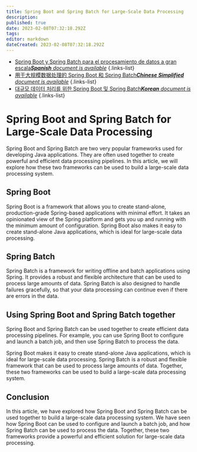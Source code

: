 ```yaml
---
title: Spring Boot and Spring Batch for Large-Scale Data Processing
description: 
published: true
date: 2023-02-08T07:32:18.292Z
tags: 
editor: markdown
dateCreated: 2023-02-08T07:32:18.292Z
---
```


- [Spring Boot y Spring Batch para el procesamiento de datos a gran escala***Spanish** document is available*](/es/Knowledge-base/Spring-Boot/spring-boot-and-spring-batch-for-large-scale-data-processing)
{.links-list}
- [用于大规模数据处理的 Spring Boot 和 Spring Batch***Chinese Simplified** document is available*](/zh/Knowledge-base/Spring-Boot/spring-boot-and-spring-batch-for-large-scale-data-processing)
{.links-list}
- [대규모 데이터 처리를 위한 Spring Boot 및 Spring Batch***Korean** document is available*](/ko/Knowledge-base/Spring-Boot/spring-boot-and-spring-batch-for-large-scale-data-processing)
{.links-list}


# Spring Boot and Spring Batch for Large-Scale Data Processing

Spring Boot and Spring Batch are two very popular frameworks used for developing Java applications. They are often used together to create powerful and efficient data processing pipelines. In this article, we will explore how these two frameworks can be used to build a large-scale data processing system.

## Spring Boot

Spring Boot is a framework that allows you to create stand-alone, production-grade Spring-based applications with minimal effort. It takes an opinionated view of the Spring platform and gets you up and running with the minimum amount of configuration. Spring Boot also makes it easy to create stand-alone Java applications, which is ideal for large-scale data processing.

## Spring Batch

Spring Batch is a framework for writing offline and batch applications using Spring. It provides a robust and flexible architecture that can be used to process large amounts of data. Spring Batch is also designed to handle failures gracefully, so that your data processing can continue even if there are errors in the data.

## Using Spring Boot and Spring Batch together

Spring Boot and Spring Batch can be used together to create efficient data processing pipelines. For example, you can use Spring Boot to configure and launch a batch job, and then use Spring Batch to process the data.

Spring Boot makes it easy to create stand-alone Java applications, which is ideal for large-scale data processing. Spring Batch is a robust and flexible framework that can be used to process large amounts of data. Together, these two frameworks can be used to build a large-scale data processing system.

## Conclusion

In this article, we have explored how Spring Boot and Spring Batch can be used together to build a large-scale data processing system. We have seen how Spring Boot can be used to configure and launch a batch job, and how Spring Batch can be used to process the data. Together, these two frameworks provide a powerful and efficient solution for large-scale data processing.